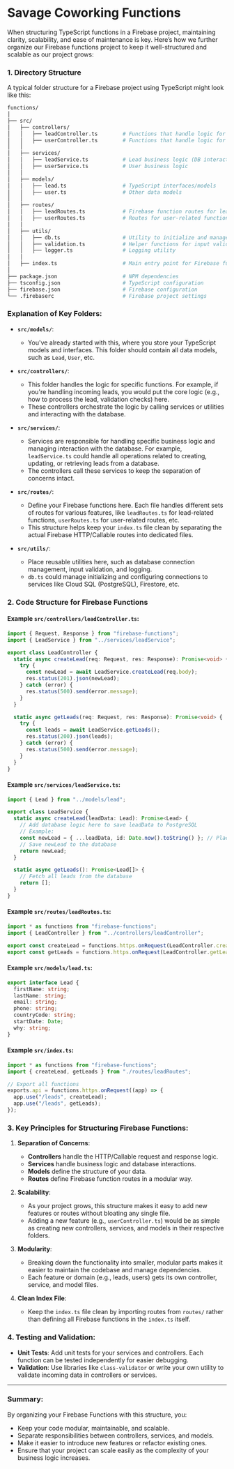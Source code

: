# Savage Coworking Functions

When structuring TypeScript functions in a Firebase project, maintaining
clarity, scalability, and ease of maintenance is key. Here’s how we further
organize our Firebase functions project to keep it well-structured and scalable
as our project grows:

### **1. Directory Structure**

A typical folder structure for a Firebase project using TypeScript might look
like this:

```bash
functions/
│
├── src/
│   ├── controllers/
│   │   ├── leadController.ts        # Functions that handle logic for leads
│   │   ├── userController.ts        # Functions that handle logic for users
│   │
│   ├── services/
│   │   ├── leadService.ts           # Lead business logic (DB interactions, validation)
│   │   ├── userService.ts           # User business logic
│   │
│   ├── models/
│   │   ├── lead.ts                  # TypeScript interfaces/models
│   │   ├── user.ts                  # Other data models
│   │
│   ├── routes/
│   │   ├── leadRoutes.ts            # Firebase function routes for leads
│   │   ├── userRoutes.ts            # Routes for user-related functions
│   │
│   ├── utils/
│   │   ├── db.ts                    # Utility to initialize and manage DB connection
│   │   ├── validation.ts            # Helper functions for input validation
│   │   ├── logger.ts                # Logging utility
│   │
│   ├── index.ts                     # Main entry point for Firebase functions
│
├── package.json                     # NPM dependencies
├── tsconfig.json                    # TypeScript configuration
├── firebase.json                    # Firebase configuration
└── .firebaserc                      # Firebase project settings
```

### **Explanation of Key Folders:**

- **`src/models/`**:

  - You've already started with this, where you store your TypeScript models and
    interfaces. This folder should contain all data models, such as `Lead`,
    `User`, etc.

- **`src/controllers/`**:
  - This folder handles the logic for specific functions. For example, if you're
    handling incoming leads, you would put the core logic (e.g., how to process
    the lead, validation checks) here.
  - These controllers orchestrate the logic by calling services or utilities and
    interacting with the database.
- **`src/services/`**:

  - Services are responsible for handling specific business logic and managing
    interaction with the database. For example, `leadService.ts` could handle
    all operations related to creating, updating, or retrieving leads from a
    database.
  - The controllers call these services to keep the separation of concerns
    intact.

- **`src/routes/`**:

  - Define your Firebase functions here. Each file handles different sets of
    routes for various features, like `leadRoutes.ts` for lead-related
    functions, `userRoutes.ts` for user-related routes, etc.
  - This structure helps keep your `index.ts` file clean by separating the
    actual Firebase HTTP/Callable routes into dedicated files.

- **`src/utils/`**:
  - Place reusable utilities here, such as database connection management, input
    validation, and logging.
  - `db.ts` could manage initializing and configuring connections to services
    like Cloud SQL (PostgreSQL), Firestore, etc.

### **2. Code Structure for Firebase Functions**

#### **Example `src/controllers/leadController.ts`:**

```typescript
import { Request, Response } from "firebase-functions";
import { LeadService } from "../services/leadService";

export class LeadController {
  static async createLead(req: Request, res: Response): Promise<void> {
    try {
      const newLead = await LeadService.createLead(req.body);
      res.status(201).json(newLead);
    } catch (error) {
      res.status(500).send(error.message);
    }
  }

  static async getLeads(req: Request, res: Response): Promise<void> {
    try {
      const leads = await LeadService.getLeads();
      res.status(200).json(leads);
    } catch (error) {
      res.status(500).send(error.message);
    }
  }
}
```

#### **Example `src/services/leadService.ts`:**

```typescript
import { Lead } from "../models/lead";

export class LeadService {
  static async createLead(leadData: Lead): Promise<Lead> {
    // Add database logic here to save leadData to PostgreSQL
    // Example:
    const newLead = { ...leadData, id: Date.now().toString() }; // Placeholder logic
    // Save newLead to the database
    return newLead;
  }

  static async getLeads(): Promise<Lead[]> {
    // Fetch all leads from the database
    return [];
  }
}
```

#### **Example `src/routes/leadRoutes.ts`:**

```typescript
import * as functions from "firebase-functions";
import { LeadController } from "../controllers/leadController";

export const createLead = functions.https.onRequest(LeadController.createLead);
export const getLeads = functions.https.onRequest(LeadController.getLeads);
```

#### **Example `src/models/lead.ts`:**

```typescript
export interface Lead {
  firstName: string;
  lastName: string;
  email: string;
  phone: string;
  countryCode: string;
  startDate: Date;
  why: string;
}
```

#### **Example `src/index.ts`:**

```typescript
import * as functions from "firebase-functions";
import { createLead, getLeads } from "./routes/leadRoutes";

// Export all functions
exports.api = functions.https.onRequest((app) => {
  app.use("/leads", createLead);
  app.use("/leads", getLeads);
});
```

### **3. Key Principles for Structuring Firebase Functions:**

1. **Separation of Concerns**:

   - **Controllers** handle the HTTP/Callable request and response logic.
   - **Services** handle business logic and database interactions.
   - **Models** define the structure of your data.
   - **Routes** define Firebase function routes in a modular way.

2. **Scalability**:

   - As your project grows, this structure makes it easy to add new features or
     routes without bloating any single file.
   - Adding a new feature (e.g., `userController.ts`) would be as simple as
     creating new controllers, services, and models in their respective folders.

3. **Modularity**:

   - Breaking down the functionality into smaller, modular parts makes it easier
     to maintain the codebase and manage dependencies.
   - Each feature or domain (e.g., leads, users) gets its own controller,
     service, and model files.

4. **Clean Index File**:
   - Keep the `index.ts` file clean by importing routes from `routes/` rather
     than defining all Firebase functions in the `index.ts` itself.

### **4. Testing and Validation:**

- **Unit Tests**: Add unit tests for your services and controllers. Each
  function can be tested independently for easier debugging.
- **Validation**: Use libraries like `class-validator` or write your own utility
  to validate incoming data in controllers or services.

---

### **Summary:**

By organizing your Firebase Functions with this structure, you:

- Keep your code modular, maintainable, and scalable.
- Separate responsibilities between controllers, services, and models.
- Make it easier to introduce new features or refactor existing ones.
- Ensure that your project can scale easily as the complexity of your business
  logic increases.
